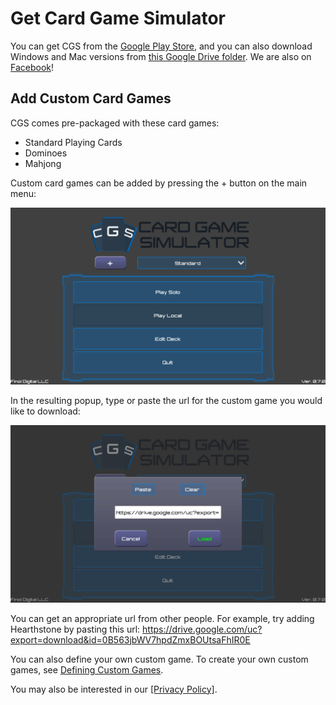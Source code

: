 # Get Card Game Simulator
You can get CGS from the [Google Play Store](https://play.google.com/store/apps/details?id=com.finoldigital.cardgamesim), and you can also download Windows and Mac versions from [this Google Drive folder](https://drive.google.com/open?id=0B563jbWV7hpdTi1TbUdjM1UwTWs). We are also on [Facebook](https://www.facebook.com/cardgamesimulator/)!

## Add Custom Card Games
CGS comes pre-packaged with these card games:
- Standard Playing Cards
- Dominoes
- Mahjong

Custom card games can be added by pressing the + button on the main menu:

![Main Menu Image](screenshots/mainmenu.png)

In the resulting popup, type or paste the url for the custom game you would like to download:

![Game Popup Image](screenshots/gamepopup.png)

You can get an appropriate url from other people. For example, try adding Hearthstone by pasting this url: https://drive.google.com/uc?export=download&id=0B563jbWV7hpdZmxBOUtsaFhIR0E

You can also define your own custom game.
To create your own custom games, see [Defining Custom Games](CUSTOM.md).

You may also be interested in our [[Privacy Policy]](PRIVACY.md).